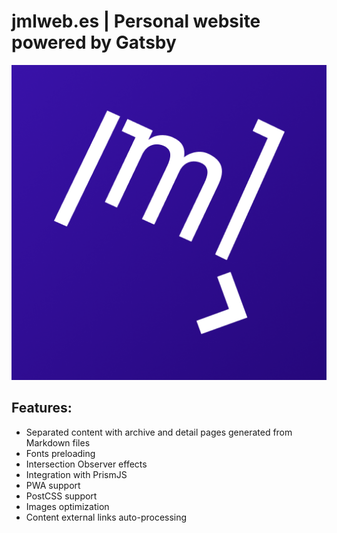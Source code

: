 # jmlweb.es | Personal website powered by Gatsby

![jmlweb icon](/src/images/jmlweb-icon.png)

## Features:

- Separated content with archive and detail pages generated from Markdown files
- Fonts preloading
- Intersection Observer effects
- Integration with PrismJS
- PWA support
- PostCSS support
- Images optimization
- Content external links auto-processing
